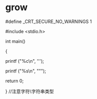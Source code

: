 # grow
#define _CRT_SECURE_NO_WARNINGS 1

#include <stdio.h>

int main()

{

printf ("%c\n", '\'');

printf ("%s\n", "\"");

return 0; 

}
//注意字符\字符串类型
